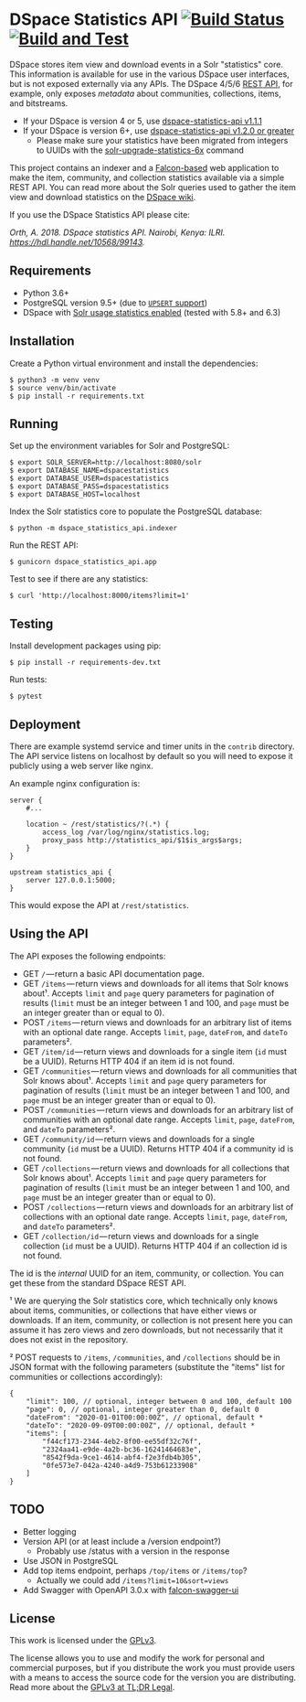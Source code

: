 # DSpace Statistics API [![Build Status](https://ci.mjanja.ch/api/badges/alanorth/dspace-statistics-api/status.svg?ref=refs/heads/v6_x)](https://ci.mjanja.ch/alanorth/dspace-statistics-api) [![Build and Test](https://github.com/ilri/dspace-statistics-api/actions/workflows/python-app.yml/badge.svg)](https://github.com/ilri/dspace-statistics-api/actions/workflows/python-app.yml)
DSpace stores item view and download events in a Solr "statistics" core. This information is available for use in the various DSpace user interfaces, but is not exposed externally via any APIs. The DSpace 4/5/6 [REST API](https://wiki.lyrasis.org/display/DSDOC5x/REST+API), for example, only exposes _metadata_ about communities, collections, items, and bitstreams.

- If your DSpace is version 4 or 5, use [dspace-statistics-api v1.1.1](https://github.com/ilri/dspace-statistics-api/releases/tag/v1.1.1)
- If your DSpace is version 6+, use [dspace-statistics-api v1.2.0 or greater](https://github.com/ilri/dspace-statistics-api/releases/tag/v1.2.0)
  - Please make sure your statistics have been migrated from integers to UUIDs with the [solr-upgrade-statistics-6x](https://wiki.lyrasis.org/display/DSDOC6x/SOLR+Statistics+Maintenance) command

This project contains an indexer and a [Falcon-based](https://falcon.readthedocs.io/) web application to make the item, community, and collection statistics available via a simple REST API. You can read more about the Solr queries used to gather the item view and download statistics on the [DSpace wiki](https://wiki.lyrasis.org/display/DSPACE/Solr).

If you use the DSpace Statistics API please cite:

*Orth, A. 2018. DSpace statistics API. Nairobi, Kenya: ILRI. https://hdl.handle.net/10568/99143.*

## Requirements

- Python 3.6+
- PostgreSQL version 9.5+ (due to [`UPSERT` support](https://wiki.postgresql.org/wiki/UPSERT))
- DSpace with [Solr usage statistics enabled](https://wiki.lyrasis.org/display/DSDOC5x/SOLR+Statistics) (tested with 5.8+ and 6.3)

## Installation
Create a Python virtual environment and install the dependencies:

    $ python3 -m venv venv
    $ source venv/bin/activate
    $ pip install -r requirements.txt

## Running

Set up the environment variables for Solr and PostgreSQL:

    $ export SOLR_SERVER=http://localhost:8080/solr
    $ export DATABASE_NAME=dspacestatistics
    $ export DATABASE_USER=dspacestatistics
    $ export DATABASE_PASS=dspacestatistics
    $ export DATABASE_HOST=localhost

Index the Solr statistics core to populate the PostgreSQL database:

    $ python -m dspace_statistics_api.indexer

Run the REST API:

    $ gunicorn dspace_statistics_api.app

Test to see if there are any statistics:

    $ curl 'http://localhost:8000/items?limit=1'

## Testing
Install development packages using pip:

    $ pip install -r requirements-dev.txt

Run tests:

    $ pytest

## Deployment
There are example systemd service and timer units in the `contrib` directory. The API service listens on localhost by default so you will need to expose it publicly using a web server like nginx.

An example nginx configuration is:

```
server {
    #...

    location ~ /rest/statistics/?(.*) {
        access_log /var/log/nginx/statistics.log;
        proxy_pass http://statistics_api/$1$is_args$args;
    }
}

upstream statistics_api {
    server 127.0.0.1:5000;
}
```

This would expose the API at `/rest/statistics`.

## Using the API
The API exposes the following endpoints:

  - GET `/` — return a basic API documentation page.
  - GET `/items` — return views and downloads for all items that Solr knows about¹. Accepts `limit` and `page` query parameters for pagination of results (`limit` must be an integer between 1 and 100, and `page` must be an integer greater than or equal to 0).
  - POST `/items` — return views and downloads for an arbitrary list of items with an optional date range. Accepts `limit`, `page`, `dateFrom`, and `dateTo` parameters².
  - GET `/item/id` — return views and downloads for a single item (`id` must be a UUID). Returns HTTP 404 if an item id is not found.
  - GET `/communities` — return views and downloads for all communities that Solr knows about¹. Accepts `limit` and `page` query parameters for pagination of results (`limit` must be an integer between 1 and 100, and `page` must be an integer greater than or equal to 0).
  - POST `/communities` — return views and downloads for an arbitrary list of communities with an optional date range. Accepts `limit`, `page`, `dateFrom`, and `dateTo` parameters².
  - GET `/community/id` — return views and downloads for a single community (`id` must be a UUID). Returns HTTP 404 if a community id is not found.
  - GET `/collections` — return views and downloads for all collections that Solr knows about¹. Accepts `limit` and `page` query parameters for pagination of results (`limit` must be an integer between 1 and 100, and `page` must be an integer greater than or equal to 0).
  - POST `/collections` — return views and downloads for an arbitrary list of collections with an optional date range. Accepts `limit`, `page`, `dateFrom`, and `dateTo` parameters².
  - GET `/collection/id` — return views and downloads for a single collection (`id` must be a UUID). Returns HTTP 404 if an collection id is not found.

The id is the *internal* UUID for an item, community, or collection. You can get these from the standard DSpace REST API.

¹ We are querying the Solr statistics core, which technically only knows about items, communities, or collections that have either views or downloads. If an item, community, or collection is not present here you can assume it has zero views and zero downloads, but not necessarily that it does not exist in the repository.

² POST requests to `/items`, `/communities`, and `/collections` should be in JSON format with the following parameters (substitute the "items" list for communities or collections accordingly):

```
{
    "limit": 100, // optional, integer between 0 and 100, default 100
    "page": 0, // optional, integer greater than 0, default 0
    "dateFrom": "2020-01-01T00:00:00Z", // optional, default *
    "dateTo": "2020-09-09T00:00:00Z", // optional, default *
    "items": [
        "f44cf173-2344-4eb2-8f00-ee55df32c76f",
        "2324aa41-e9de-4a2b-bc36-16241464683e",
        "8542f9da-9ce1-4614-abf4-f2e3fdb4b305",
        "0fe573e7-042a-4240-a4d9-753b61233908"
    ]
}
```

## TODO

- Better logging
- Version API (or at least include a /version endpoint?)
  - Probably use /status with a version in the response
- Use JSON in PostgreSQL
- Add top items endpoint, perhaps `/top/items` or `/items/top`?
  - Actually we could add `/items?limit=10&sort=views`
- Add Swagger with OpenAPI 3.0.x with [falcon-swagger-ui](https://github.com/rdidyk/falcon-swagger-ui)

## License
This work is licensed under the [GPLv3](https://www.gnu.org/licenses/gpl-3.0.en.html).

The license allows you to use and modify the work for personal and commercial purposes, but if you distribute the work you must provide users with a means to access the source code for the version you are distributing. Read more about the [GPLv3 at TL;DR Legal](https://tldrlegal.com/license/gnu-general-public-license-v3-(gpl-3)).
